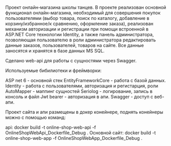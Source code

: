 Проект онлайн-магазина школы танцев. 
В проекте реализован основной функционал онлайн-магазина, необходимый для совершения покупок пользователями (выбор товара, поиск по каталогу, добавление в корзину/избранное/к сравнению, оформление заказа), реализован механизм авторизации и регистрации при помощи встроенной в ASP.NET Core технологии Identity, а также панель администратора, позволяющая пользователю в роли администратора редактировать данные заказов, пользователей, товаров на сайте. 
Все данные заносятся и хранятся в базе данных MS SQL.

Сделано web-api для работы с сущностями через Swagger.

Используемые бибилиотеки и фреймворки:

ASP net 6 - основной стек
EntityFrameworkCore - работа с базой данных.
Identity - работа с пользователями, авторизация и регистарция, роли
AutoMapper - маппинг сущностей
Seriolog - логирование, запись в консоль и файл
Jwt bearer - авторизация в апи.
Swagger - доступ с веб-апи.

Проект сайта и апи размещены в докер конейнере, поднять конейнеры можно с помощью команд:

api: docker build -t online-shop-web-api -f OnlineShopWebApi_Dockerfile_Debug .
Основной сайт: docker build -t online-shop-web-app -f OnlineShopWebApp_Dockerfile_Debug .








